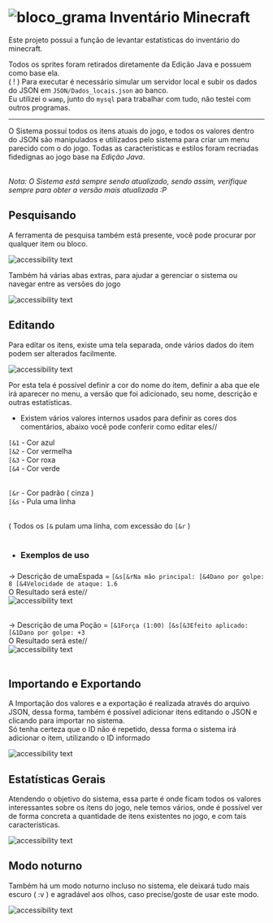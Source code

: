 ﻿# ![bloco_grama](https://user-images.githubusercontent.com/56841881/129285038-e3f466dd-1d2f-4207-a9c0-da4f353679f0.png) Inventário Minecraft


Este projeto possui a função de levantar estatísticas do inventário do minecraft.

Todos os sprites foram retirados diretamente da Edição Java e possuem como base ela. <br>
( ! ) Para executar é necessário simular um servidor local e subir os dados do JSON em `JSON/Dados_locais.json` ao banco. <br>
Eu utilizei o `wamp`, junto do `mysql` para trabalhar com tudo, não testei com outros programas.

<hr>
O Sistema possuí todos os itens atuais do jogo, e todos os valores dentro do JSON são manipulados e utilizados pelo sistema para criar um menu parecido com o do jogo.
Todas as características e estilos foram recriadas fidedignas ao jogo base na <em>Edição Java</em>. <br><br>

<em>Nota: O Sistema está sempre sendo atualizado, sendo assim, verifique sempre para obter a versão mais atualizada :P</em>


<h2>Pesquisando</h2>
<p>A ferramenta de pesquisa também está presente, você pode procurar por qualquer item ou bloco.</p>
<img src="https://user-images.githubusercontent.com/56841881/129285220-ef0cf3cc-a8df-4424-80bb-13241003bb62.png" alt="accessibility text">

<p>Também há várias abas extras, para ajudar a gerenciar o sistema ou navegar entre as versões do jogo</p>
<img src="https://user-images.githubusercontent.com/56841881/129285233-456852fa-5c44-483f-bb83-02b0d28c6820.png" alt="accessibility text">


<h2>Editando</h2>
<p>Para editar os itens, existe uma tela separada, onde vários dados do item podem ser alterados facilmente.</p>
<img src="https://user-images.githubusercontent.com/56841881/129285247-4c226e9f-0770-413f-9955-7060a47e31e9.png" alt="accessibility text">

Por esta tela é possível definir a cor do nome do item, definir a aba que ele irá aparecer no menu, a versão que foi adicionado, seu nome, descrição e outras estatísticas.

* Existem vários valores internos usados para definir as cores dos comentários, abaixo você pode conferir como editar eles//

`[&1` - Cor azul <br>
`[&2` - Cor vermelha <br>
`[&3` - Cor roxa <br>
`[&4` - Cor verde <br><br>

`[&r` - Cor padrão ( cinza ) <br>
`[&s` - Pula uma linha <br><br>

( Todos os `[&` pulam uma linha, com excessão do `[&r` ) <br><br>

* <h3>Exemplos de uso<h3>
-> Descrição de umaEspada = `[&s[&rNa mão principal: [&4Dano por golpe: 8 [&4Velocidade de ataque: 1.6` <br>
O Resultado será este// <br>
<img src="https://user-images.githubusercontent.com/56841881/129284333-cd3ef660-0e51-4f40-9e42-8742af529bca.png" alt="accessibility text"><br><br>

-> Descrição de uma Poção = `[&1Força (1:00) [&s[&3Efeito aplicado: [&1Dano por golpe: +3` <br>
O Resultado será este// <br>
<img src="https://user-images.githubusercontent.com/56841881/129284575-87664d82-9ad3-4d5c-93e5-0099f80300b8.png" alt="accessibility text"><br><br>


<h2>Importando e Exportando</h2>
<p>A Importação dos valores e a exportação é realizada através do arquivo JSON, dessa forma, também é possível adicionar itens editando o JSON e clicando para importar no sistema.<br>Só tenha certeza que o ID não é repetido, dessa forma o sistema irá adicionar o item, utilizando o ID informado</p>
<img src="https://user-images.githubusercontent.com/56841881/129283878-c612a002-9603-4f97-bdd4-963b851b8086.png" alt="accessibility text">


<h2>Estatísticas Gerais</h2>
<p>Atendendo o objetivo do sistema, essa parte é onde ficam todos os valores interessantes sobre os itens do jogo, nele temos vários, onde é possível ver de forma concreta a quantidade de itens existentes no jogo, e com tais características.</p>
<img src="https://user-images.githubusercontent.com/56841881/129284048-5f3029e8-1dc1-4fc3-aeeb-5eb539338587.png" alt="accessibility text">


<h2>Modo noturno</h2>
<p>Também há um modo noturno incluso no sistema, ele deixará tudo mais escuro ( :v ) e agradável aos olhos, caso precise/goste de usar este modo.</p>
<img src="https://user-images.githubusercontent.com/56841881/129284931-8d68ba72-18a6-4620-a27e-cb0d2a17af98.png" alt="accessibility text">
